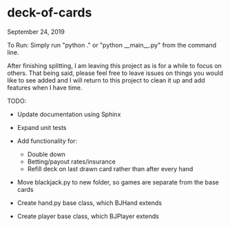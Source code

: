 # deck-of-cards
September 24, 2019

To Run: Simply run "python ." or "python \_\_main\_\_.py" from the command line.

After finishing splitting, I am leaving this project as is for a while to focus on others. That being said, please feel free to leave issues on things you would like to see added and I will return to this project to clean it up and add features when I have time.

TODO: 

* Update documentation using Sphinx

* Expand unit tests

* Add functionality for:
    - Double down
    - Betting/payout rates/insurance
    - Refill deck on last drawn card rather than after every hand

* Move blackjack.py to new folder, so games are separate from
    the base cards

* Create hand.py base class, which BJHand extends

* Create player base class, which BJPlayer extends





